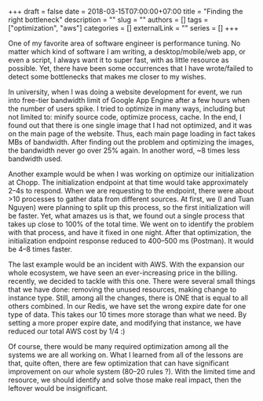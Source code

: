+++ 
draft = false
date = 2018-03-15T07:00:00+07:00
title = "Finding the right bottleneck"
description = ""
slug = ""
authors = []
tags = ["optimization", "aws"]
categories = []
externalLink = ""
series = []
+++


One of my favorite area of software engineer is performance tuning. No matter which kind of software I am writing, a desktop/mobile/web app, or even a script, I always want it to super fast, with as little resource as possible. Yet, there have been some occurrences that I have wrote/failed to detect some bottlenecks that makes me closer to my wishes.

In university, when I was doing a website development for event, we run into free-tier bandwidth limit of Google App Engine after a few hours when the number of users spike. I tried to optimize in many ways, including but not limited to: minify source code, optimize process, cache. In the end, I found out that there is one single image that I had not optimized, and it was on the main page of the website. Thus, each main page loading in fact takes MBs of bandwidth. After finding out the problem and optimizing the images, the bandwidth never go over 25% again. In another word, ~8 times less bandwidth used.

Another example would be when I was working on optimize our initialization at Chopp. The initialization endpoint at that time would take approximately 2–4s to respond. When we are requesting to the endpoint, there were about >10 processes to gather data from different sources. At first, we (I and Tuan Nguyen) were planning to split up this process, so the first initialization will be faster. Yet, what amazes us is that, we found out a single process that takes up close to 100% of the total time. We went on to identify the problem with that process, and have it fixed in one night. After that optimization, the initialization endpoint response reduced to 400–500 ms (Postman). It would be 4–8 times faster.

The last example would be an incident with AWS. With the expansion our whole ecosystem, we have seen an ever-increasing price in the billing. recently, we decided to tackle with this one. There were several small things that we have done: removing the unused resources, making change to instance type. Still, among all the changes, there is ONE that is equal to all others combined. In our Redis, we have set the wrong expire date for one type of data. This takes our 10 times more storage than what we need. By setting a more proper expire date, and modifying that instance, we have reduced our total AWS cost by 1/4 :)

Of course, there would be many required optimization among all the systems we are all working on. What I learned from all of the lessons are that, quite often, there are few optimization that can have significant improvement on our whole system (80–20 rules ?). With the limited time and resource, we should identify and solve those make real impact, then the leftover would be insignificant.